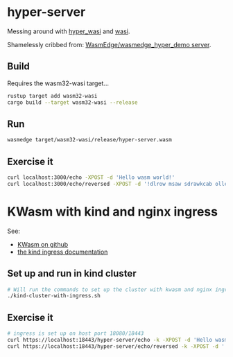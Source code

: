 # hyper-server

Messing around with [hyper_wasi](https://docs.rs/crate/hyper_wasi/latest) and [wasi](https://wasi.dev/).

Shamelessly cribbed from: [WasmEdge/wasmedge_hyper_demo server](https://github.com/WasmEdge/wasmedge_hyper_demo/tree/main/server).

## Build

Requires the wasm32-wasi target...

```bash
rustup target add wasm32-wasi
cargo build --target wasm32-wasi --release
```

## Run

```bash
wasmedge target/wasm32-wasi/release/hyper-server.wasm
```

## Exercise it

```bash
curl localhost:3000/echo -XPOST -d 'Hello wasm world!'
curl localhost:3000/echo/reversed -XPOST -d '!dlrow msaw sdrawkcab olleH'
```

# KWasm with kind and nginx ingress

See:
- [KWasm on github](https://github.com/KWasm)
- [the kind ingress documentation](https://kind.sigs.k8s.io/docs/user/ingress/#ingress-nginx)

## Set up and run in kind cluster

```bash
# Will run the commands to set up the cluster with kwasm and nginx ingress
./kind-cluster-with-ingress.sh
```

## Exercise it

```bash
# ingress is set up on host port 18080/18443
curl https://localhost:18443/hyper-server/echo -k -XPOST -d 'Hello wasm world!'
curl https://localhost:18443/hyper-server/echo/reversed -k -XPOST -d '!dlrow msaw sdrawkcab olleH'
```
